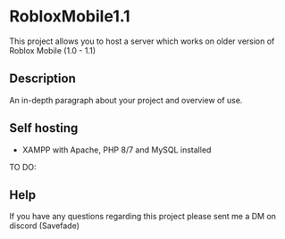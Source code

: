 # RobloxMobile1.1

This project allows you to host a server which works on older version of Roblox Mobile (1.0 - 1.1)

## Description

An in-depth paragraph about your project and overview of use.

## Self hosting

* XAMPP with Apache, PHP 8/7 and MySQL installed

TO DO:

## Help

If you have any questions regarding this project please sent me a DM on discord (Savefade)
